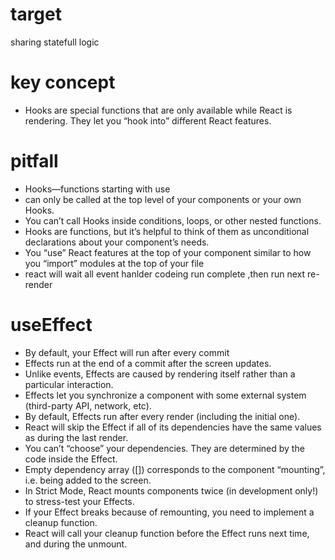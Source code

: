 # target
sharing statefull logic

# key concept

+ Hooks are special functions that are only available while React is rendering. They let you “hook into” different React features.

# pitfall

+ Hooks—functions starting with use
+ can only be called at the top level of your components or your own Hooks. 
+ You can’t call Hooks inside conditions, loops, or other nested functions.
+ Hooks are functions, but it’s helpful to think of them as unconditional declarations about your component’s needs.
+ You “use” React features at the top of your component similar to how you “import” modules at the top of your file
+ react will wait all event hanlder codeing run complete ,then run next re-render

# useEffect

+ By default, your Effect will run after every commit
+ Effects run at the end of a commit after the screen updates.
+ Unlike events, Effects are caused by rendering itself rather than a particular interaction.
+ Effects let you synchronize a component with some external system (third-party API, network, etc).
+ By default, Effects run after every render (including the initial one).
+ React will skip the Effect if all of its dependencies have the same values as during the last render.
+ You can’t “choose” your dependencies. They are determined by the code inside the Effect.
+ Empty dependency array ([]) corresponds to the component “mounting”, i.e. being added to the screen.
+ In Strict Mode, React mounts components twice (in development only!) to stress-test your Effects.
+ If your Effect breaks because of remounting, you need to implement a cleanup function.
+ React will call your cleanup function before the Effect runs next time, and during the unmount.
